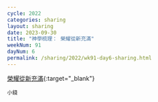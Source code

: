 ```yaml
---
cycle: 2022
categories: sharing
layout: sharing
date: 2023-09-30
title: "神學梳理： 榮耀從新充滿"
weekNum: 91
dayNum: 6
permalink: /sharing/2022/wk91-day6-sharing.html
---
```


[ 榮耀從新充滿](https://drive.google.com/file/d/1r8KrI0tfU9JkBsKtvvsWUNGp1hyfAh_3){:target="_blank"}

`小錢`
